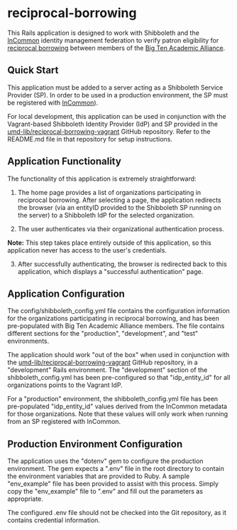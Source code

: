 # reciprocal-borrowing

This Rails application is designed to work with Shibboleth and the [InCommon](https://www.incommon.org/)
identity management federation to verify patron eligibility for [reciprocal borrowing](https://www.btaa.org/projects/library/reciprocal-borrowing/introduction)
between members of the [Big Ten Academic Alliance](https://www.btaa.org/).

## Quick Start

This application must be added to a server acting as a Shibboleth Service
Provider (SP). In order to be used in a production environment, the SP
must be registered with [InCommon](https://www.incommon.org/)).

For local development, this application can be used in conjunction with the Vagrant-based Shibboleth Identity Provider (IdP) and SP provided in the [umd-lib/reciprocal-borrowing-vagrant](https://github.com/umd-lib/reciprocal-borrowing-vagrant) GitHub repository. Refer to the README.md file in that repository for setup instructions.

## Application Functionality

The functionality of this application is extremely straightforward:

1) The home page provides a list of organizations participating in reciprocal borrowing. After selecting a page, the application redirects the browser (via an entityID provided to the Shibboleth SP running on the server) to a Shibboleth IdP for the selected organization.

2) The user authenticates via their organizational authentication process.

**Note:** This step takes place entirely outside of this application, so this application never has access to the user's credentials.

3) After successfully authenticating, the browser is redirected back to this application, which displays a "successful authentication" page.

## Application Configuration

The config/shibboleth_config.yml file contains the configuration information for the organizations participating in reciprocal borrowing, and has been pre-populated with Big Ten Academic Alliance members. The file contains different sections for the "production", "development", and "test" environments.

The application should work "out of the box" when used in conjunction with the [umd-lib/reciprocal-borrowing-vagrant](https://github.com/umd-lib/reciprocal-borrowing-vagrant) GitHub repository, in a "development" Rails environment. The "development" section of the shibboleth_config.yml has been pre-configured so that "idp_entity_id" for all organizations points to the Vagrant IdP.

For a "production" environment, the shibboleth_config.yml file has been pre-populated "idp_entity_id" values derived from the InCommon metadata for those organizations. Note that these values will only work when running from an SP registered with InCommon.

## Production Environment Configuration

The application uses the "dotenv" gem to configure the production environment. The gem expects a ".env" file in the root directory to contain the environment variables that are provided to Ruby. A sample "env_example" file has been provided to assist with this process. Simply copy the "env_example" file to ".env" and fill out the parameters as appropriate.

The configured .env file should not be checked into the Git repository, as it contains credential information.

